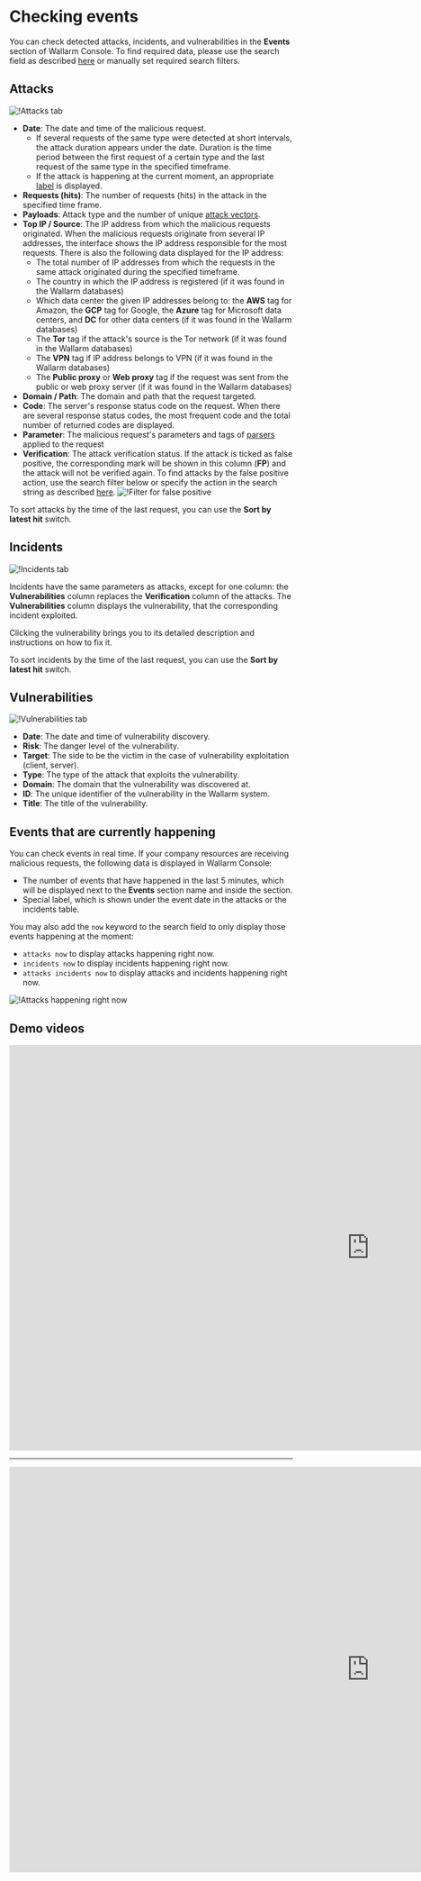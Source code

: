 [link-using-search]:    ../search-and-filters/use-search.md
[link-using-filters]:   ../search-and-filters/use-filter.md
[link-verify-attack]:   ../events/verify-attack.md
[link-check-vulns]:     ../vulnerabilities/check-vuln.md

[img-attacks-tab]:      ../../images/user-guides/events/check-attack.png
[img-current-attacks]:  ../../images/user-guides/events/current-attack.png
[img-incidents-tab]:    ../../images/user-guides/events/incident-vuln.png
[img-vulns-tab]:        ../../images/user-guides/events/check-vulns.png
[img-show-falsepositive]: ../../images/user-guides/events/filter-for-falsepositive.png
[use-search]:             ../search-and-filters/use-search.md
[search-by-attack-status]: ../search-and-filters/use-search.md#search-attacks-by-the-action

# Checking events

You can check detected attacks, incidents, and vulnerabilities in the **Events** section of Wallarm Console. To find required data, please use the search field as described [here][use-search] or manually set required search filters.

## Attacks

![!Attacks tab][img-attacks-tab]

* **Date**: The date and time of the malicious request.
    * If several requests of the same type were detected at short intervals, the attack duration appears under the date. Duration is the time period between the first request of a certain type and the last request of the same type in the specified timeframe. 
    * If the attack is happening at the current moment, an appropriate [label](#events-that-are-currently-happening) is displayed.
* **Requests (hits)**: The number of requests (hits) in the attack in the specified time frame. 
* **Payloads**: Attack type and the number of unique [attack vectors](../../glossary-en.md#attack-vector). 
* **Top IP / Source**: The IP address from which the malicious requests originated. When the malicious requests originate from several IP addresses, the interface shows the IP address responsible for the most requests. There is also the following data displayed for the IP address:
     * The total number of IP addresses from which the requests in the same attack originated during the specified timeframe. 
     * The country in which the IP address is registered (if it was found in the Wallarm databases)
     * Which data center the given IP addresses belong to: the **AWS** tag for Amazon, the **GCP** tag for Google, the **Azure** tag for Microsoft data centers, and **DC** for other data centers (if it was found in the Wallarm databases)
     * The **Tor** tag if the attack's source is the Tor network (if it was found in the Wallarm databases)
     * The **VPN** tag if IP address belongs to VPN (if it was found in the Wallarm databases)
     * The **Public proxy** or **Web proxy** tag if the request was sent from the public or web proxy server (if it was found in the Wallarm databases)
* **Domain / Path**: The domain and path that the request targeted.
* **Code**: The server's response status code on the request. When there are several response status codes, the most frequent code and the total number of returned codes are displayed.
* **Parameter**: The malicious request's parameters and tags of [parsers](../rules/request-processing.md) applied to the request
* **Verification**: The attack verification status. If the attack is ticked as false positive, the corresponding mark will be shown in this column (**FP**) and the attack will not be verified again. To find attacks by the false positive action, use the search filter below or specify the action in the search string as described [here][search-by-attack-status].
    ![!Filter for false positive][img-show-falsepositive]

To sort attacks by the time of the last request, you can use the **Sort by latest hit** switch.

## Incidents

![!Incidents tab][img-incidents-tab]

Incidents have the same parameters as attacks, except for one column: the **Vulnerabilities** column replaces the **Verification** column of the attacks. The **Vulnerabilities** column displays the vulnerability, that the corresponding incident exploited.

Clicking the vulnerability brings you to its detailed description and instructions on how to fix it.

To sort incidents by the time of the last request, you can use the **Sort by latest hit** switch.

## Vulnerabilities

![!Vulnerabilities tab][img-vulns-tab]

* **Date**: The date and time of vulnerability discovery.
* **Risk**: The danger level of the vulnerability.
* **Target**: The side to be the victim in the case of vulnerability exploitation (client, server).
* **Type**: The type of the attack that exploits the vulnerability.
* **Domain**: The domain that the vulnerability was discovered at.
* **ID**: The unique identifier of the vulnerability in the Wallarm system.
* **Title**: The title of the vulnerability.

## Events that are currently happening

You can check events in real time. If your company resources are receiving malicious requests, the following data is displayed in Wallarm Console:

* The number of events that have happened in the last 5 minutes, which will be displayed next to the **Events** section name and inside the section.
* Special label, which is shown under the event date in the attacks or the incidents table.

You may also add the `now` keyword to the search field to only display those events happening at the moment:

* `attacks now` to display attacks happening right now.
* `incidents now` to display incidents happening right now.
* `attacks incidents now` to display attacks and incidents happening right now.

![!Attacks happening right now][img-current-attacks]

## Demo videos

<div class="video-wrapper">
  <iframe width="1280" height="720" src="https://www.youtube.com/embed/rhigX3DEoZ8" frameborder="0" allow="accelerometer; autoplay; encrypted-media; gyroscope; picture-in-picture" allowfullscreen></iframe>
</div>

----------

<div class="video-wrapper">
  <iframe width="1280" height="720" src="https://www.youtube.com/embed/2DTtc46FsbI" frameborder="0" allow="accelerometer; autoplay; encrypted-media; gyroscope; picture-in-picture" allowfullscreen></iframe>
</div>